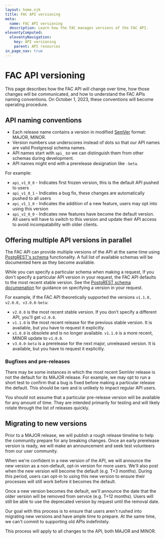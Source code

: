 ```yaml
---
layout: home.njk
title: FAC API versioning
meta:
  name: FAC API versioning
  description: Learn how the FAC manages versions of the FAC API.
eleventyComputed:
  eleventyNavigation:
    key: API versioning
    parent: API resources
in_page_nav: true
---
```


# FAC API versioning

This page describes how the FAC API will change over time, how those changes will be communicated, and how to understand the FAC APIs naming conventions. On October 1, 2023, these conventions will become operating procedure.

## API naming conventions

* Each release name contains a version in modified [SemVer](https://semver.org/) format: MAJOR, MINOR.
* Version numbers use underscores instead of dots so that our API names are valid Postgresql schema names.
* API names start with `api_` so we can distinguish them from other schemas during development.
* API names might end with a prerelease designation like `-beta`.

For example:

* `api_v1_0_0` - Indicates first frozen version, this is the default API pushed to users
* `api_v1_0_1` - Indicates a bug fix, these changes are automatically pushed to all users
* `api_v1_1_0` - Indicates the addition of a new feature, users may opt into using this version
* `api_v2_0_0` - Indicates new features have become the default version. All users will have to switch to this version and update their API access to avoid incompatability with older clients.

## Offering multiple API versions in parallel

The FAC API can provide multiple versions of the API at the same time using [PostgREST's schema](https://postgrest.org/en/stable/references/api/schemas.html) functionality. A full list of available schemas will be documented here as they become available.

While you can specify a particular schema when making a request, If you don't specify a particular API version in your request, the FAC API defaults to the most recent stable version. See the [PostgREST schema documenation](https://postgrest.org/en/stable/references/api/schemas.html#get-head) for guidance on specifying a version in your request.

For example, if the FAC API theoretically supported the versions `v1.1.0, v2.0.0, v3.0.0-beta`:

* `v2.0.0` is the most recent stable version. If you don’t specify a different API, you'll get `v2.0.0`.
* `v1.1.0` is the most recent release for the previous stable version. It is available, but you have to request it explicitly.
* `v1.0.0` is obsolete and is no longer available. `v1.1.0` is a more recent, MINOR update to `v1.0.0`.
* `v3.0.0-beta` is a prerelease for the next major, unreleased version. It is available, but you have to request it explicitly.

### Bugfixes and pre-releases

There may be some instances in which the most recent SemVer release is not the default for its MAJOR release. For example, we may opt to run a short test to confirm that a bug is fixed before making a particular release the default. This should be rare and is unlikely to impact regular API users.

You should not assume that a particular pre-release version will be available for any amount of time. They are intended primarily for testing and will likely rotate through the list of releases quickly.

## Migrating to new versions

Prior to a MAJOR release, we will publish a rough release timeline to help the community prepare for any breaking changes. Once an early prerelease version is ready, we will make an announcement and seek test volunteers from our user community.

When we're confident in a new version of the API, we will announce the new version as a non-default, opt-in version for more users. We'll also post when the new version will become the default (e.g. T+3 months). During this period, users can opt-in to using this new version to ensure their processes will still work before it becomes the default.

Once a new version becomes the default, we'll announce the date that the older version will be removed from service (e.g. T+12 months). Users will still be able to use the deprecated version by request until the removal date.

Our goal with this process is to ensure that users aren't rushed into migrating new versions and have ample time to prepare. At the same time, we can't commit to supporting old APIs indefinitely.

This process will apply to all changes to the API, both MAJOR and MINOR.
